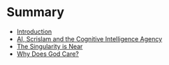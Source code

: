 # Summary

* [Introduction](README.md)
* [AI, Scrislam and the Cognitive Intelligence Agency](chapter1.md)
* [The Singularity is Near](the-singularity-is-near.md)
* [Why Does God Care?](why-does-god-care.md)

